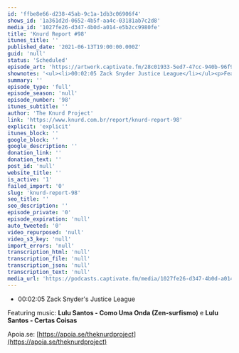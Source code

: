 ```yaml
---
id: 'ffbe8e66-d238-45ab-9c1a-1db3c06906f4'
shows_id: '1a361d2d-0652-4b5f-aa4c-03181ab7c2d8'
media_id: '1027fe26-d347-4b0d-a014-e5b2cc9980fe'
title: 'Knurd Report #98'
itunes_title: ''
published_date: '2021-06-13T19:00:00.000Z'
guid: 'null'
status: 'Scheduled'
episode_art: 'https://artwork.captivate.fm/28c01933-5ed7-47cc-940b-96f98e06b3e5/56ePanZvFqH7HKJZSJKTU8b_400X400.png'
shownotes: '<ul><li>00:02:05 Zack Snyder Justice League</li></ul><p>Featuring music: <strong>Lulu Santos - Como Uma Onda (Zen-surfismo)</strong> e <strong>Lulu Santos - Certas Coisas</strong></p><p>Apoia.se: <a href="https://apoia.se/theknurdproject" rel="noopener noreferrer" target="_blank">https://apoia.se/theknurdproject</a></p>'
summary: ''
episode_type: 'full'
episode_season: 'null'
episode_number: '98'
itunes_subtitle: ''
author: 'The Knurd Project'
link: 'https://www.knurd.com.br/report/knurd-report-98'
explicit: 'explicit'
itunes_block: ''
google_block: ''	
google_description: ''
donation_link: ''
donation_text: ''
post_id: 'null'
website_title: ''
is_active: '1'
failed_import: '0'
slug: 'knurd-report-98'
seo_title: ''
seo_description: ''
episode_private: '0'
episode_expiration: 'null'
auto_tweeted: '0'
video_repurposed: 'null'
video_s3_key: 'null'
import_errors: 'null'
transcription_html: 'null'
transcription_file: 'null'
transcription_json: 'null'
transcription_text: 'null'
media_url: 'https://podcasts.captivate.fm/media/1027fe26-d347-4b0d-a014-e5b2cc9980fe/knurd98.mp3'
---
```

*   00:02:05 Zack Snyder's Justice League

Featuring music: **Lulu Santos - Como Uma Onda (Zen-surfismo)** e **Lulu Santos - Certas Coisas**

Apoia.se: [https://apoia.se/theknurdproject](https://apoia.se/theknurdproject)